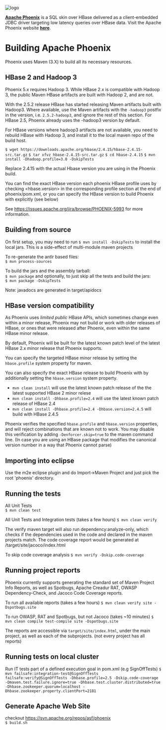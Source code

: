 <!--
Licensed to the Apache Software Foundation (ASF) under one or more
contributor license agreements.  See the NOTICE file distributed with
this work for additional information regarding copyright ownership.
The ASF licenses this file to You under the Apache License, Version 2.0
(the "License"); you may not use this file except in compliance with
the License.  You may obtain a copy of the License at

http://www.apache.org/licenses/LICENSE-2.0

Unless required by applicable law or agreed to in writing, software
distributed under the License is distributed on an "AS IS" BASIS,
WITHOUT WARRANTIES OR CONDITIONS OF ANY KIND, either express or implied.
See the License for the specific language governing permissions and
limitations under the License.
-->

![logo](http://phoenix.apache.org/images/logo.png)

<b>[Apache Phoenix](http://phoenix.apache.org/)</b> is a SQL skin over HBase delivered as a
client-embedded JDBC driver targeting low latency queries over HBase data. Visit the Apache
Phoenix website <b>[here](http://phoenix.apache.org/)</b>.


Building Apache Phoenix
========================

Phoenix uses Maven (3.X) to build all its necessary resources.

HBase 2 and Hadoop 3
--------------------
Phoenix 5.x requires Hadoop 3. While HBase 2.x is compatible with Hadoop 3, the public Maven HBase
artifacts are built with Hadoop 2, and are not.

With the 2.5.2 release HBase has started releasing Maven artifacts built with Hadoop3.
Where available, use the Maven artifacts with the `-hadoop3` postfix in the version,
i.e. `2.5.2-hadoop3`, and ignore the rest of this section.
For HBase 2.5, Phoenix already uses the -hadoop3 version by default.

For HBase versions where hadoop3 artifacts are not available, you need to rebuild HBase with
Hadoop 3, and install it to the local maven repo of the build host.

`$ wget https://downloads.apache.org/hbase/2.4.15/hbase-2.4.15-src.tar.gz`
`$ tar xfvz hbase-2.4.15-src.tar.gz`
`$ cd hbase-2.4.15`
`$ mvn install -Dhadoop.profile=3.0 -DskipTests`

Replace 2.4.15 with the actual Hbase version you are using in the Phoenix build.

You can find the exact HBase version each phoenix HBase profile uses by checking <hbase.version>
in the corresponding profile section at the end of phoenix/pom.xml, or you can specify the HBase
version to build Phoenix with explicitly (see below)

See https://issues.apache.org/jira/browse/PHOENIX-5993 for more information.

Building from source
--------------------

On first setup, you may need to run `$ mvn install -DskipTests`
to install the local jars. This is a side-effect of multi-module maven projects

To re-generate the antlr based files:  
`$ mvn process-sources`

To build the jars and the assembly tarball:  
`$ mvn package`
and optionally, to just skip all the tests and build the jars:  
`$ mvn package -DskipTests`

Note: javadocs are generated in target/apidocs

HBase version compatibility
---------------------------

As Phoenix uses *limited public* HBase APIs, which sometimes change even within a minor release,
Phoenix may not build or work with older releases of HBase, or ones that were released after
Phoenix, even within the same HBase minor release.

By default, Phoenix will be built for the latest known patch level of the latest HBase 2.x
minor release that Phoenix supports.

You can specify the targeted HBase minor release by setting the `hbase.profile` system property for 
maven.

You can also specify the exact HBase release to build Phoenix with by additionally
setting the `hbase.version` system property.

 * `mvn clean install` will use the latest known patch release of the the latest supported HBase 2 minor relese
 * `mvn clean install -Dhbase.profile=2.4` will use the latest known patch release of HBase 2.4
 * `mvn clean install -Dhbase.profile=2.4 -Dhbase.version=2.4.5` will build with HBase 2.4.5

Phoenix verifies the specified `hbase.profile` and `hbase.version` properties, and will reject
combinations that are known not to work. You may disable this verification by adding
`-Denforcer.skip=true` to the maven command line. (In case you are using an HBase package that
modifies the canonical version number in a way that Phoenix cannot parse)

Importing into eclipse
----------------------

Use the m2e eclipse plugin and do Import->Maven Project and just pick the root 'phoenix' directory.

Running the tests
-----------------

All Unit Tests  
`$ mvn clean test`

All Unit Tests and Integration tests (takes a few hours)
`$ mvn clean verify`

The verify maven target will also run dependency:analyze-only, which checks if the dependencies
 used in the code and declared in the maven projects match. The code coverage report would be
generated at /target/site/jacoco/index.html

To skip code coverage analysis
`$ mvn verify -Dskip.code-coverage`

Running project reports
-----------------------

Phoenix currently supports generating the standard set of Maven Project Info Reports, as well as
Spotbugs, Apache Creadur RAT, OWASP Dependency-Check, and Jacoco Code Coverage reports.

To run all available reports (takes a few hours)
`$ mvn clean verify site -Dspotbugs.site`

To run OWASP, RAT and Spotbugs, but not Jacoco (takes ~10 minutes)
`$ mvn clean compile test-compile site -Dspotbugs.site`

The reports are accessible via `target/site/index.html`, under the main project,
as well as each of the subprojects. (not every project has all reports)

Running tests on local cluster
-----------------------

Run IT tests part of a defined execution goal in pom.xml (e.g SignOffTests)
`$ mvn failsafe:integration-test@SignOffTests failsafe:verify@SignOffTests -Dhbase.profile=2.5
-Dskip.code-coverage -Dmaven.test.failure.ignore=true -Dhbase.test.cluster.distributed=true
-Dhbase.zookeeper.quorum=localhost -Dhbase.zookeeper.property.clientPort=2181`

Generate Apache Web Site
------------------------

checkout https://svn.apache.org/repos/asf/phoenix  
`$ build.sh`

